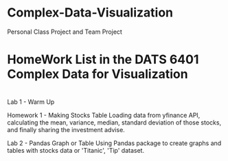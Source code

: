 # Complex-Data-Visualization
Personal Class Project and Team Project

# HomeWork List in the DATS 6401 Complex Data for Visualization
#
Lab 1 - Warm Up

Homework 1 - Making Stocks Table
Loading data from yfinance API, calculating the mean, variance, median, standard deviation of those stocks, and finally sharing the investment advise.

Lab 2 - Pandas Graph or Table
Using Pandas package to create graphs and tables with stocks data or 'Titanic', 'Tip' dataset.
#
